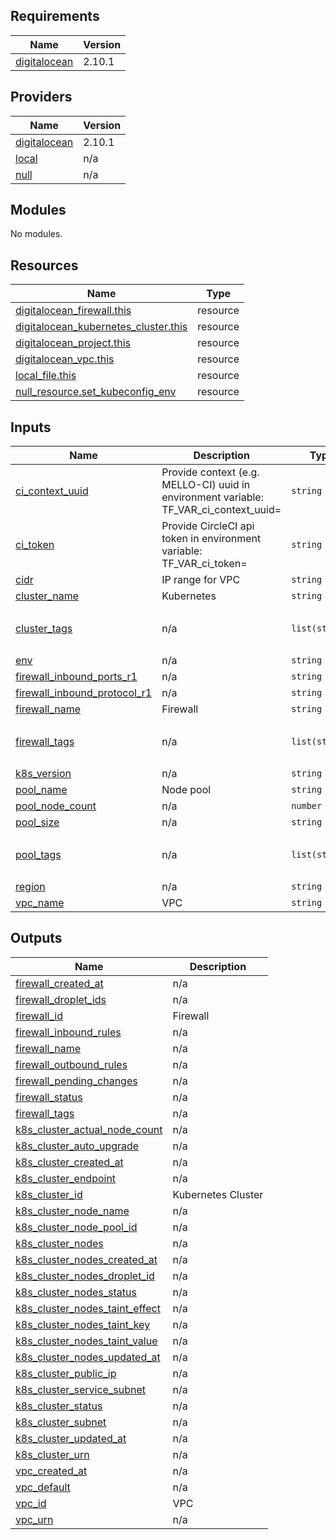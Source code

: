 ## Requirements

| Name                                                                              | Version |
| --------------------------------------------------------------------------------- | ------- |
| <a name="requirement_digitalocean"></a> [digitalocean](#requirement_digitalocean) | 2.10.1  |

## Providers

| Name                                                                        | Version |
| --------------------------------------------------------------------------- | ------- |
| <a name="provider_digitalocean"></a> [digitalocean](#provider_digitalocean) | 2.10.1  |
| <a name="provider_local"></a> [local](#provider_local)                      | n/a     |
| <a name="provider_null"></a> [null](#provider_null)                         | n/a     |

## Modules

No modules.

## Resources

| Name                                                                                                                                               | Type     |
| -------------------------------------------------------------------------------------------------------------------------------------------------- | -------- |
| [digitalocean_firewall.this](https://registry.terraform.io/providers/digitalocean/digitalocean/2.10.1/docs/resources/firewall)                     | resource |
| [digitalocean_kubernetes_cluster.this](https://registry.terraform.io/providers/digitalocean/digitalocean/2.10.1/docs/resources/kubernetes_cluster) | resource |
| [digitalocean_project.this](https://registry.terraform.io/providers/digitalocean/digitalocean/2.10.1/docs/resources/project)                       | resource |
| [digitalocean_vpc.this](https://registry.terraform.io/providers/digitalocean/digitalocean/2.10.1/docs/resources/vpc)                               | resource |
| [local_file.this](https://registry.terraform.io/providers/hashicorp/local/latest/docs/resources/file)                                              | resource |
| [null_resource.set_kubeconfig_env](https://registry.terraform.io/providers/hashicorp/null/latest/docs/resources/resource)                          | resource |

## Inputs

| Name                                                                                                                  | Description                                                                                  | Type           | Default                  | Required |
| --------------------------------------------------------------------------------------------------------------------- | -------------------------------------------------------------------------------------------- | -------------- | ------------------------ | :------: |
| <a name="input_ci_context_uuid"></a> [ci_context_uuid](#input_ci_context_uuid)                                        | Provide context (e.g. MELLO-CI) uuid in environment variable: TF_VAR_ci_context_uuid=<token> | `string`       | `""`                     |    no    |
| <a name="input_ci_token"></a> [ci_token](#input_ci_token)                                                             | Provide CircleCI api token in environment variable: TF_VAR_ci_token=<token>                  | `string`       | `""`                     |    no    |
| <a name="input_cidr"></a> [cidr](#input_cidr)                                                                         | IP range for VPC                                                                             | `string`       | `"192.168.10.0/24"`      |    no    |
| <a name="input_cluster_name"></a> [cluster_name](#input_cluster_name)                                                 | Kubernetes                                                                                   | `string`       | `""`                     |    no    |
| <a name="input_cluster_tags"></a> [cluster_tags](#input_cluster_tags)                                                 | n/a                                                                                          | `list(string)` | <pre>[<br> ""<br>]</pre> |    no    |
| <a name="input_env"></a> [env](#input_env)                                                                            | n/a                                                                                          | `string`       | `"staging"`              |    no    |
| <a name="input_firewall_inbound_ports_r1"></a> [firewall_inbound_ports_r1](#input_firewall_inbound_ports_r1)          | n/a                                                                                          | `string`       | `"1-65535"`              |    no    |
| <a name="input_firewall_inbound_protocol_r1"></a> [firewall_inbound_protocol_r1](#input_firewall_inbound_protocol_r1) | n/a                                                                                          | `string`       | `"tcp"`                  |    no    |
| <a name="input_firewall_name"></a> [firewall_name](#input_firewall_name)                                              | Firewall                                                                                     | `string`       | `null`                   |    no    |
| <a name="input_firewall_tags"></a> [firewall_tags](#input_firewall_tags)                                              | n/a                                                                                          | `list(string)` | <pre>[<br> ""<br>]</pre> |    no    |
| <a name="input_k8s_version"></a> [k8s_version](#input_k8s_version)                                                    | n/a                                                                                          | `string`       | `""`                     |    no    |
| <a name="input_pool_name"></a> [pool_name](#input_pool_name)                                                          | Node pool                                                                                    | `string`       | `""`                     |    no    |
| <a name="input_pool_node_count"></a> [pool_node_count](#input_pool_node_count)                                        | n/a                                                                                          | `number`       | `1`                      |    no    |
| <a name="input_pool_size"></a> [pool_size](#input_pool_size)                                                          | n/a                                                                                          | `string`       | `"s-1vcpu-2gb"`          |    no    |
| <a name="input_pool_tags"></a> [pool_tags](#input_pool_tags)                                                          | n/a                                                                                          | `list(string)` | <pre>[<br> ""<br>]</pre> |    no    |
| <a name="input_region"></a> [region](#input_region)                                                                   | n/a                                                                                          | `string`       | `""`                     |    no    |
| <a name="input_vpc_name"></a> [vpc_name](#input_vpc_name)                                                             | VPC                                                                                          | `string`       | `""`                     |    no    |

## Outputs

| Name                                                                                                                          | Description        |
| ----------------------------------------------------------------------------------------------------------------------------- | ------------------ |
| <a name="output_firewall_created_at"></a> [firewall_created_at](#output_firewall_created_at)                                  | n/a                |
| <a name="output_firewall_droplet_ids"></a> [firewall_droplet_ids](#output_firewall_droplet_ids)                               | n/a                |
| <a name="output_firewall_id"></a> [firewall_id](#output_firewall_id)                                                          | Firewall           |
| <a name="output_firewall_inbound_rules"></a> [firewall_inbound_rules](#output_firewall_inbound_rules)                         | n/a                |
| <a name="output_firewall_name"></a> [firewall_name](#output_firewall_name)                                                    | n/a                |
| <a name="output_firewall_outbound_rules"></a> [firewall_outbound_rules](#output_firewall_outbound_rules)                      | n/a                |
| <a name="output_firewall_pending_changes"></a> [firewall_pending_changes](#output_firewall_pending_changes)                   | n/a                |
| <a name="output_firewall_status"></a> [firewall_status](#output_firewall_status)                                              | n/a                |
| <a name="output_firewall_tags"></a> [firewall_tags](#output_firewall_tags)                                                    | n/a                |
| <a name="output_k8s_cluster_actual_node_count"></a> [k8s_cluster_actual_node_count](#output_k8s_cluster_actual_node_count)    | n/a                |
| <a name="output_k8s_cluster_auto_upgrade"></a> [k8s_cluster_auto_upgrade](#output_k8s_cluster_auto_upgrade)                   | n/a                |
| <a name="output_k8s_cluster_created_at"></a> [k8s_cluster_created_at](#output_k8s_cluster_created_at)                         | n/a                |
| <a name="output_k8s_cluster_endpoint"></a> [k8s_cluster_endpoint](#output_k8s_cluster_endpoint)                               | n/a                |
| <a name="output_k8s_cluster_id"></a> [k8s_cluster_id](#output_k8s_cluster_id)                                                 | Kubernetes Cluster |
| <a name="output_k8s_cluster_node_name"></a> [k8s_cluster_node_name](#output_k8s_cluster_node_name)                            | n/a                |
| <a name="output_k8s_cluster_node_pool_id"></a> [k8s_cluster_node_pool_id](#output_k8s_cluster_node_pool_id)                   | n/a                |
| <a name="output_k8s_cluster_nodes"></a> [k8s_cluster_nodes](#output_k8s_cluster_nodes)                                        | n/a                |
| <a name="output_k8s_cluster_nodes_created_at"></a> [k8s_cluster_nodes_created_at](#output_k8s_cluster_nodes_created_at)       | n/a                |
| <a name="output_k8s_cluster_nodes_droplet_id"></a> [k8s_cluster_nodes_droplet_id](#output_k8s_cluster_nodes_droplet_id)       | n/a                |
| <a name="output_k8s_cluster_nodes_status"></a> [k8s_cluster_nodes_status](#output_k8s_cluster_nodes_status)                   | n/a                |
| <a name="output_k8s_cluster_nodes_taint_effect"></a> [k8s_cluster_nodes_taint_effect](#output_k8s_cluster_nodes_taint_effect) | n/a                |
| <a name="output_k8s_cluster_nodes_taint_key"></a> [k8s_cluster_nodes_taint_key](#output_k8s_cluster_nodes_taint_key)          | n/a                |
| <a name="output_k8s_cluster_nodes_taint_value"></a> [k8s_cluster_nodes_taint_value](#output_k8s_cluster_nodes_taint_value)    | n/a                |
| <a name="output_k8s_cluster_nodes_updated_at"></a> [k8s_cluster_nodes_updated_at](#output_k8s_cluster_nodes_updated_at)       | n/a                |
| <a name="output_k8s_cluster_public_ip"></a> [k8s_cluster_public_ip](#output_k8s_cluster_public_ip)                            | n/a                |
| <a name="output_k8s_cluster_service_subnet"></a> [k8s_cluster_service_subnet](#output_k8s_cluster_service_subnet)             | n/a                |
| <a name="output_k8s_cluster_status"></a> [k8s_cluster_status](#output_k8s_cluster_status)                                     | n/a                |
| <a name="output_k8s_cluster_subnet"></a> [k8s_cluster_subnet](#output_k8s_cluster_subnet)                                     | n/a                |
| <a name="output_k8s_cluster_updated_at"></a> [k8s_cluster_updated_at](#output_k8s_cluster_updated_at)                         | n/a                |
| <a name="output_k8s_cluster_urn"></a> [k8s_cluster_urn](#output_k8s_cluster_urn)                                              | n/a                |
| <a name="output_vpc_created_at"></a> [vpc_created_at](#output_vpc_created_at)                                                 | n/a                |
| <a name="output_vpc_default"></a> [vpc_default](#output_vpc_default)                                                          | n/a                |
| <a name="output_vpc_id"></a> [vpc_id](#output_vpc_id)                                                                         | VPC                |
| <a name="output_vpc_urn"></a> [vpc_urn](#output_vpc_urn)                                                                      | n/a                |
